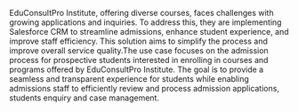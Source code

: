 EduConsultPro Institute, offering diverse courses, faces challenges with growing applications and inquiries. To address this, they are implementing Salesforce CRM to streamline admissions, enhance student experience, and improve staff efficiency. This solution aims to simplify the process and improve overall service quality.The use case focuses on the admission process for prospective students interested in enrolling in courses and programs offered by EduConsultPro Institute. The goal is to provide a seamless and transparent experience for students while enabling admissions staff to efficiently review and process admission applications, students enquiry and case management.
